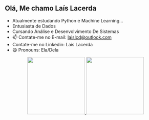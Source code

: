 ## Olá, Me chamo Laís Lacerda

- Atualmente estudando Python e Machine Learning...
- Entusiasta de Dados 
- Cursando Análise e Desenvolvimento De Sistemas
- 📫 Contate-me no E-mail: laislcd@outlook.com
- Contate-me no Linkedin: Laís Lacerda
- 😄 Pronouns: Ela/Dela

<div align="center">
  <a href="https://github.com/Laislacerds">
  <img height="180em" src="https://github-readme-stats.vercel.app/api?username=Laislacerds&show_icons=true&theme=dracula&include_all_commits=true&count_private=true"/>
  <img height="180em" src="https://github-readme-stats.vercel.app/api/top-langs/?username=Laislacerds&layout=compact&langs_count=7&theme=dracula"/>
</div>


 
